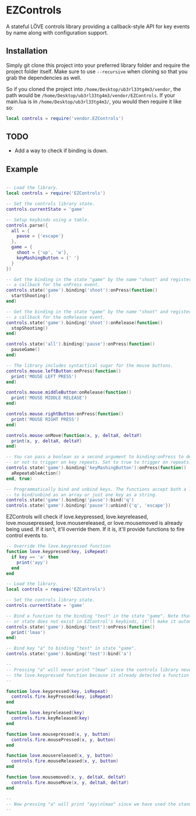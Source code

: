# EZControls
A stateful LÖVE controls library providing a callback-style API for key events by name along with configuration support.

## Installation
Simply git clone this project into your preferred library folder and require the project folder itself. Make sure to use ```--recursive``` when cloning so that you grab the dependencies as well.

So if you cloned the project into ```/home/Desktop/ub3rl33tg4m3/vendor```, the path would be ```/home/Desktop/ub3rl33tg4m3/vendor/EZControls```. If your main.lua is in ```/home/Desktop/ub3rl33tg4m3/```, you would then require it like so:
```lua
local controls = require('vendor.EZControls')
```

## TODO
- Add a way to check if binding is down.

## Example
```lua

-- Load the library.
local controls = require('EZControls')

-- Set the controls library state.
controls.currentState = 'game'

-- Setup keybinds using a table.
controls.parse({
  all = {
    pause = {'escape'}
  },
  game = {
    shoot = {'up', 'w'},
    keyMashingButton = {' '}
  }
})

-- Get the binding in the state "game" by the name "shoot" and register
-- a callback for the onPress event.
controls.state('game').binding('shoot'):onPress(function()
  startShooting()
end)

-- Get the binding in the state "game" by the name "shoot" and register
-- a callback for the onRelease event.
controls.state('game').binding('shoot'):onRelease(function()
  stopShooting()
end)

controls.state('all').binding('pause'):onPress(function()
  pauseGame()
end)

-- The library includes syntactical sugar for the mouse buttons.
controls.mouse.leftButton:onPress(function()
  print('MOUSE LEFT PRESS')
end)

controls.mouse.middleButton:onRelease(function()
  print('MOUSE MIDDLE RELEASE')
end)

controls.mouse.rightButton:onPress(function()
  print('MOUSE RIGHT PRESS')
end)

controls.mouse:onMove(function(x, y, deltaX, deltaY)
  print(x, y, deltaX, deltaY)
end)

-- You can pass a boolean as a second argument to binding:onPress to determine whether
-- or not to trigger on key repeats. Set to true to trigger on repeats. Defaults to false.
controls.state('game').binding('keyMashingButton'):onPress(function()
  aRepeatableAction()
end, true)

-- Programmatically bind and unbind keys. The functions accept both a list of keys
-- to bind/unbind as an array or just one key as a string.
controls.state('game').binding('pause'):bind('q')
controls.state('game').binding('pause'):unbind({'q', 'escape'})
```
EZControls will check if love.keypressed, love.keyreleased, love.mousepressed, love.mousereleased, or love.mousemoved is already being used. If it isn't, it'll override them. If it is, it'll provide functions to fire control events to.
```lua
-- Override the love.keypressed function
function love.keypressed(key, isRepeat)
  if key == 'a' then
    print('ayy')
  end
end

-- Load the library.
local controls = require('EZControls')

-- Set the controls library state.
controls.currentState = 'game'

-- Bind a function to the binding "test" in the state "game". Note that if the binding
-- or state does not exist in EZControl's keybinds, it'll make it automatically.
controls.state('game').binding('test'):onPress(function()
  print('lmao')
end)

-- Bind key "a" to binding "test" in state "game".
controls.state('game').binding('test'):bind('a')

--
-- Pressing "a" will never print "lmao" since the controls library never overriden
-- the love.keypressed function because it already detected a function there.
--

function love.keypressed(key, isRepeat)
  controls.fire.keyPressed(key, isRepeat)
end

function love.keyreleased(key)
  controls.fire.keyReleased(key)
end

function love.mousepressed(x, y, button)
  controls.fire.mousePressed(x, y, button)
end

function love.mousereleased(x, y, button)
  controls.fire.mouseReleased(x, y, button)
end

function love.mousemoved(x, y, deltaX, deltaY)
  controls.fire.mouseMove(x, y, deltaX, deltaY)
end

--
-- Now pressing "a" will print "ayy\nlmao" since we have used the standalone event functions.
--
```

